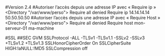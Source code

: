 #Version 2.4
#Autoriser l’accès depuis une adresse IP avec « Require ip »
  <Directory "/var/www/perso">
     Require all denied
     Require ip 14.14.14.14 50.50.50.50
  </Directory>
#Autoriser l’accès depuis une adresse IP avec « Require Host »
  <Directory "/var/www/perso">
     Require all denied 
     Require host mon-serveur-01 ma-machine
  </Directory>

#SSL
##SEC GVM
  SSLProtocol -ALL -TLSv1 -TLSv1.1 -SSLv2 -SSLv3 +TLSv1.2 +TLSv1.3
  SSLHonorCipherOrder On
  SSLCipherSuite HIGH:!aNULL:!MD5
  SSLCompression off
